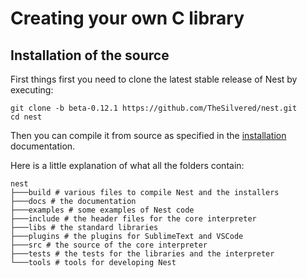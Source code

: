 # Creating your own C library

## Installation of the source

First things first you need to clone the latest stable release of Nest by
executing:

```text
git clone -b beta-0.12.1 https://github.com/TheSilvered/nest.git
cd nest
```

Then you can compile it from source as specified in the
[installation](../installation.md) documentation.

Here is a little explanation of what all the folders contain:

```text
nest
├───build # various files to compile Nest and the installers
├───docs # the documentation
├───examples # some examples of Nest code
├───include # the header files for the core interpreter
├───libs # the standard libraries
├───plugins # the plugins for SublimeText and VSCode
├───src # the source of the core interpreter
├───tests # the tests for the libraries and the interpreter
└───tools # tools for developing Nest
```


